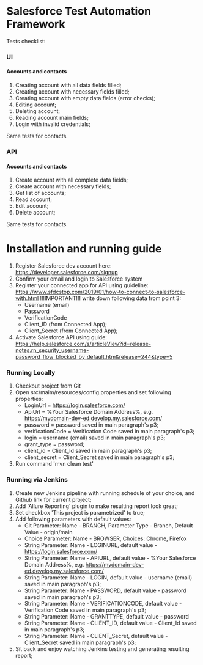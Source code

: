 # Salesforce Test Automation Framework
Tests checklist:

### UI
#### Accounts and contacts
1. Creating account with all data fields filled;
2. Creating account with necessary fields filled;
3. Creating account with empty data fields (error checks);
4. Editing account;
5. Deleting account;
6. Reading account main fields;
7. Login with invalid credentials;

Same tests for contacts.

### API
#### Accounts and contacts
1. Create account with all complete data fields;
2. Create account with necessary fields;
3. Get list of accounts;
4. Read account;
5. Edit account;
6. Delete account;

Same tests for contacts.

# Installation and running guide
1. Register Salesforce dev account here: https://developer.salesforce.com/signup
2. Confirm your email and login to Salesforce system
3. Register your connected app for API using guideline: https://www.sfdcstop.com/2019/01/how-to-connect-to-salesforce-with.html
   !!!IMPORTANT!!! write down following data from point 3:
   * Username (email)
   * Password
   * VerificationCode
   * Client_ID (from Connected App);
   * Client_Secret (from Connected App);
4. Activate Salesforce API using guide: https://help.salesforce.com/s/articleView?id=release-notes.rn_security_username-password_flow_blocked_by_default.htm&release=244&type=5

### Running Locally
1. Checkout project from Git
2. Open src/maim/resources/config.properties and set following properties:
   * LoginUrl = https://login.salesforce.com/
   * ApiUrl = %Your Salesforce Domain Address%, e.g. https://mydomain-dev-ed.develop.my.salesforce.com/
   * password = password saved in main paragraph's p3;
   * verificationCode = Verification Code saved in main paragraph's p3;
   * login = username (email) saved in main paragraph's p3;
   * grant_type = password;
   * client_id = Client_Id saved in main paragraph's p3;
   * client_secret = Client_Secret saved in main paragraph's p3;
3. Run command 'mvn clean test'

### Running via Jenkins
1. Create new Jenkins pipeline with running schedule of your choice, and Github link for current project;
2. Add 'Allure Reporting' plugin to make resulting report look great;
3. Set checkbox 'This project is parametrized' to true;
4. Add following parameters with default values:
   * Git Parameter: Name - BRANCH, Parameter Type - Branch, Default Value - origin/main
   * Choice Parameter: Name - BROWSER, Choices: Chrome, Firefox
   * String Parameter: Name - LOGINURL, default value - https://login.salesforce.com/
   * String Parameter: Name - APIURL, default value - %Your Salesforce Domain Address%, e.g. https://mydomain-dev-ed.develop.my.salesforce.com/
   * String Parameter: Name - LOGIN, default value - username (email) saved in main paragraph's p3;
   * String Parameter: Name - PASSWORD, default value - password saved in main paragraph's p3;
   * String Parameter: Name - VERIFICATIONCODE, default value - Verification Code saved in main paragraph's p3;
   * String Parameter: Name - GRANTTYPE, default value - password
   * String Parameter: Name - CLIENT_ID, default value - Client_Id saved in main paragraph's p3;
   * String Parameter: Name - CLIENT_Secret, default value - Client_Secret saved in main paragraph's p3;
5. Sit back and enjoy watching Jenkins testing and generating resulting report;
